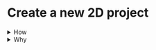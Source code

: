 # Create a new 2D project
<details>
<summary>How</summary>
![alt text](https://github.com/adam-p/markdown-here/raw/master/src/common/images/icon48.png "Logo Title Text 1")
![New Project screen](https://i.imgur.com/T2iZrmK.png "New Project")
TODO
</details>
<details>
<summary>Why</summary>
TODO
</details>
